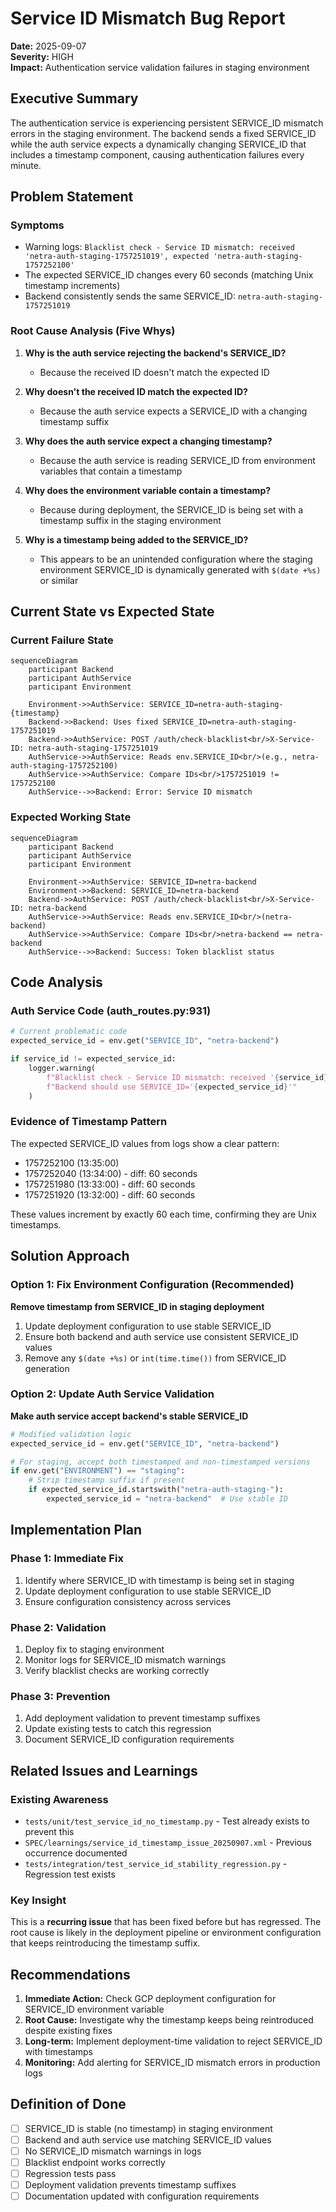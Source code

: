 # Service ID Mismatch Bug Report
**Date:** 2025-09-07  
**Severity:** HIGH  
**Impact:** Authentication service validation failures in staging environment

## Executive Summary
The authentication service is experiencing persistent SERVICE_ID mismatch errors in the staging environment. The backend sends a fixed SERVICE_ID while the auth service expects a dynamically changing SERVICE_ID that includes a timestamp component, causing authentication failures every minute.

## Problem Statement

### Symptoms
- Warning logs: `Blacklist check - Service ID mismatch: received 'netra-auth-staging-1757251019', expected 'netra-auth-staging-1757252100'`
- The expected SERVICE_ID changes every 60 seconds (matching Unix timestamp increments)
- Backend consistently sends the same SERVICE_ID: `netra-auth-staging-1757251019`

### Root Cause Analysis (Five Whys)

1. **Why is the auth service rejecting the backend's SERVICE_ID?**
   - Because the received ID doesn't match the expected ID

2. **Why doesn't the received ID match the expected ID?**
   - Because the auth service expects a SERVICE_ID with a changing timestamp suffix

3. **Why does the auth service expect a changing timestamp?**
   - Because the auth service is reading SERVICE_ID from environment variables that contain a timestamp

4. **Why does the environment variable contain a timestamp?**
   - Because during deployment, the SERVICE_ID is being set with a timestamp suffix in the staging environment

5. **Why is a timestamp being added to the SERVICE_ID?**
   - This appears to be an unintended configuration where the staging environment SERVICE_ID is dynamically generated with `$(date +%s)` or similar

## Current State vs Expected State

### Current Failure State
```mermaid
sequenceDiagram
    participant Backend
    participant AuthService
    participant Environment

    Environment->>AuthService: SERVICE_ID=netra-auth-staging-{timestamp}
    Backend->>Backend: Uses fixed SERVICE_ID=netra-auth-staging-1757251019
    Backend->>AuthService: POST /auth/check-blacklist<br/>X-Service-ID: netra-auth-staging-1757251019
    AuthService->>AuthService: Reads env.SERVICE_ID<br/>(e.g., netra-auth-staging-1757252100)
    AuthService->>AuthService: Compare IDs<br/>1757251019 != 1757252100
    AuthService-->>Backend: Error: Service ID mismatch
```

### Expected Working State
```mermaid
sequenceDiagram
    participant Backend
    participant AuthService
    participant Environment

    Environment->>AuthService: SERVICE_ID=netra-backend
    Environment->>Backend: SERVICE_ID=netra-backend
    Backend->>AuthService: POST /auth/check-blacklist<br/>X-Service-ID: netra-backend
    AuthService->>AuthService: Reads env.SERVICE_ID<br/>(netra-backend)
    AuthService->>AuthService: Compare IDs<br/>netra-backend == netra-backend
    AuthService-->>Backend: Success: Token blacklist status
```

## Code Analysis

### Auth Service Code (auth_routes.py:931)
```python
# Current problematic code
expected_service_id = env.get("SERVICE_ID", "netra-backend")

if service_id != expected_service_id:
    logger.warning(
        f"Blacklist check - Service ID mismatch: received '{service_id}', expected '{expected_service_id}'. "
        f"Backend should use SERVICE_ID='{expected_service_id}'"
    )
```

### Evidence of Timestamp Pattern
The expected SERVICE_ID values from logs show a clear pattern:
- 1757252100 (13:35:00) 
- 1757252040 (13:34:00) - diff: 60 seconds
- 1757251980 (13:33:00) - diff: 60 seconds
- 1757251920 (13:32:00) - diff: 60 seconds

These values increment by exactly 60 each time, confirming they are Unix timestamps.

## Solution Approach

### Option 1: Fix Environment Configuration (Recommended)
**Remove timestamp from SERVICE_ID in staging deployment**

1. Update deployment configuration to use stable SERVICE_ID
2. Ensure both backend and auth service use consistent SERVICE_ID values
3. Remove any `$(date +%s)` or `int(time.time())` from SERVICE_ID generation

### Option 2: Update Auth Service Validation
**Make auth service accept backend's stable SERVICE_ID**

```python
# Modified validation logic
expected_service_id = env.get("SERVICE_ID", "netra-backend")

# For staging, accept both timestamped and non-timestamped versions
if env.get("ENVIRONMENT") == "staging":
    # Strip timestamp suffix if present
    if expected_service_id.startswith("netra-auth-staging-"):
        expected_service_id = "netra-backend"  # Use stable ID
```

## Implementation Plan

### Phase 1: Immediate Fix
1. Identify where SERVICE_ID with timestamp is being set in staging
2. Update deployment configuration to use stable SERVICE_ID
3. Ensure configuration consistency across services

### Phase 2: Validation
1. Deploy fix to staging environment
2. Monitor logs for SERVICE_ID mismatch warnings
3. Verify blacklist checks are working correctly

### Phase 3: Prevention
1. Add deployment validation to prevent timestamp suffixes
2. Update existing tests to catch this regression
3. Document SERVICE_ID configuration requirements

## Related Issues and Learnings

### Existing Awareness
- `tests/unit/test_service_id_no_timestamp.py` - Test already exists to prevent this
- `SPEC/learnings/service_id_timestamp_issue_20250907.xml` - Previous occurrence documented
- `tests/integration/test_service_id_stability_regression.py` - Regression test exists

### Key Insight
This is a **recurring issue** that has been fixed before but has regressed. The root cause is likely in the deployment pipeline or environment configuration that keeps reintroducing the timestamp suffix.

## Recommendations

1. **Immediate Action:** Check GCP deployment configuration for SERVICE_ID environment variable
2. **Root Cause:** Investigate why the timestamp keeps being reintroduced despite existing fixes
3. **Long-term:** Implement deployment-time validation to reject SERVICE_ID with timestamps
4. **Monitoring:** Add alerting for SERVICE_ID mismatch errors in production logs

## Definition of Done

- [ ] SERVICE_ID is stable (no timestamp) in staging environment
- [ ] Backend and auth service use matching SERVICE_ID values
- [ ] No SERVICE_ID mismatch warnings in logs
- [ ] Blacklist endpoint works correctly
- [ ] Regression tests pass
- [ ] Deployment validation prevents timestamp suffixes
- [ ] Documentation updated with configuration requirements